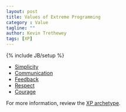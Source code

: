 ```yaml
---
layout: post
title: Values of Extreme Programming
category : Value
tagline: ""
author: Kevin Trethewey
tags: [XP]
---
```

{% include JB/setup %}

* [Simplicity](/value/Simplicity)
* [Communication](/value/Communication)
* [Feedback](/value/Feedback)
* [Respect](/value/Respect)
* [Courage](/value/Courage)


For more information, review the [XP archetype](/archetype/XP/).
